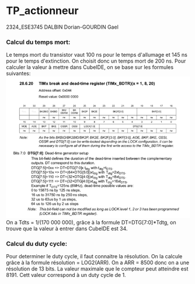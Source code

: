 # TP_actionneur

 2324_ESE3745 DALBIN Dorian-GOURDIN Gael

### Calcul du temps mort:
Le temps mort du transistor vaut 100 ns pour le temps d'allumage et 145 ns pour le temps d'extinction. On choisit donc un temps mort de 200 ns.
Pour calculer la valeur à mettre dans CubeIDE, on se base sur les formules suivantes:
<img src="image/deadTime.png">
On a Tdts = 1/(170 000 000), grâce à la formule DT=DTG[7:0]*Tdtg, on trouve que la valeur à entrer dans CubeIDE est 34.

### Calcul du duty cycle:
Pour determiner le duty cycle, il faut connaitre la résolution. On la calcule grâce à la formule résolution = LOG2(ARR). On a ARR = 8500 donc on a une résolution de 13 bits.
La valeur maximale que le compteur peut atteindre est 8191. Cett valeur correspond à un duty cycle de 1.
